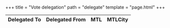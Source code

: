 +++
title = "Vote delegation"
path = "delegate"
template = "page.html"
+++
<script src="../js/global.js" defer></script>
<script src="../js/delegate.js" defer></script>

<table id="delegate-table" class="display">
  <thead>
    <tr>
      <th>Delegated To</th>
      <th>Delegated From</th>
      <th>MTL</th>
      <th>MTLCity</th>
    </tr>
  </thead>
  <tbody

  </tbody>
</table>

<script>
  window.onload = function(){ drawDelegated(); };
</script>
